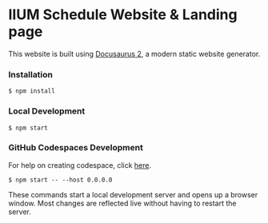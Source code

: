 # IIUM Schedule Website & Landing page

This website is built using [Docusaurus 2](https://docusaurus.io/), a modern static website generator.

### Installation

```
$ npm install
```

### Local Development

```
$ npm start
```

### GitHub Codespaces Development

For help on creating codespace, click [here](https://docs.github.com/en/codespaces/developing-in-codespaces/creating-a-codespace-for-a-repository#creating-a-codespace-for-a-repository).

```
$ npm start -- --host 0.0.0.0
```

These commands start a local development server and opens up a browser window. Most changes are reflected live without having to restart the server.
